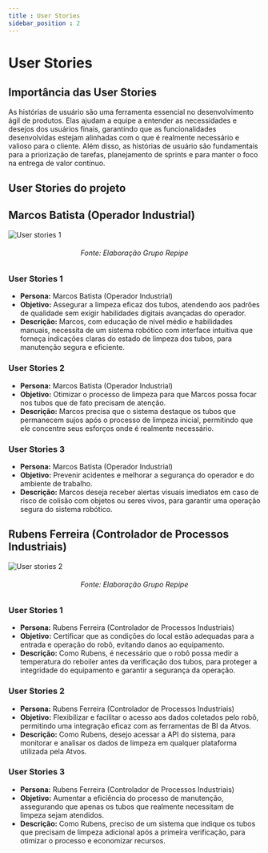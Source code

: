 ```yaml
---
title : User Stories
sidebar_position : 2
---
```


# User Stories

## Importância das User Stories

As histórias de usuário são uma ferramenta essencial no desenvolvimento ágil de produtos. Elas ajudam a equipe a entender as necessidades e desejos dos usuários finais, garantindo que as funcionalidades desenvolvidas estejam alinhadas com o que é realmente necessário e valioso para o cliente. Além disso, as histórias de usuário são fundamentais para a priorização de tarefas, planejamento de sprints e para manter o foco na entrega de valor contínuo.

## User Stories do projeto

## Marcos Batista (Operador Industrial)
![User stories 1](/img/sprint_1/userstories1.png "User Stories 1")
<h6 align="center"> Fonte: Elaboração Grupo Repipe </h6>

### User Stories 1

- **Persona:** Marcos Batista (Operador Industrial)
- **Objetivo:** Assegurar a limpeza eficaz dos tubos, atendendo aos padrões de qualidade sem exigir habilidades digitais avançadas do operador.
- **Descrição:** Marcos, com educação de nível médio e habilidades manuais, necessita de um sistema robótico com interface intuitiva que forneça indicações claras do estado de limpeza dos tubos, para manutenção segura e eficiente.

### User Stories 2

- **Persona:** Marcos Batista (Operador Industrial)
- **Objetivo:** Otimizar o processo de limpeza para que Marcos possa focar nos tubos que de fato precisam de atenção.
- **Descrição:** Marcos precisa que o sistema destaque os tubos que permanecem sujos após o processo de limpeza inicial, permitindo que ele concentre seus esforços onde é realmente necessário.

### User Stories 3

- **Persona:** Marcos Batista (Operador Industrial)
- **Objetivo:** Prevenir acidentes e melhorar a segurança do operador e do ambiente de trabalho.
- **Descrição:** Marcos deseja receber alertas visuais imediatos em caso de risco de colisão com objetos ou seres vivos, para garantir uma operação segura do sistema robótico.

## Rubens Ferreira (Controlador de Processos Industriais)
![User stories 2](/img/sprint_1/userstories2.png "User Stories 2")
<h6 align="center"> Fonte: Elaboração Grupo Repipe </h6>

### User Stories 1

- **Persona:** Rubens Ferreira (Controlador de Processos Industriais)
- **Objetivo:** Certificar que as condições do local estão adequadas para a entrada e operação do robô, evitando danos ao equipamento.
- **Descrição:** Como Rubens, é necessário que o robô possa medir a temperatura do reboiler antes da verificação dos tubos, para proteger a integridade do equipamento e garantir a segurança da operação.

### User Stories 2

- **Persona:** Rubens Ferreira (Controlador de Processos Industriais)
- **Objetivo:** Flexibilizar e facilitar o acesso aos dados coletados pelo robô, permitindo uma integração eficaz com as ferramentas de BI da Atvos.
- **Descrição:** Como Rubens, desejo acessar a API do sistema, para monitorar e analisar os dados de limpeza em qualquer plataforma utilizada pela Atvos.

### User Stories 3

- **Persona:** Rubens Ferreira (Controlador de Processos Industriais)
- **Objetivo:** Aumentar a eficiência do processo de manutenção, assegurando que apenas os tubos que realmente necessitam de limpeza sejam atendidos.
- **Descrição:** Como Rubens, preciso de um sistema que indique os tubos que precisam de limpeza adicional após a primeira verificação, para otimizar o processo e economizar recursos.
